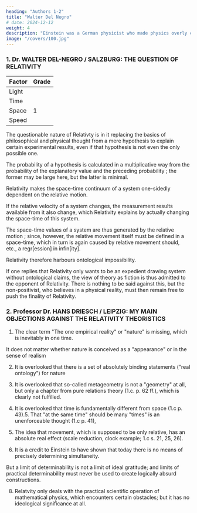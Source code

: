 ```yaml
---
heading: "Authors 1-2"
title: "Walter Del Negro"
# date: 2024-12-12
weight: 4
description: "Einstein was a German physicist who made physics overly complicated by using arbitrary tensors"
image: "/covers/100.jpg"
---
```



### 1. Dr. WALTER DEL-NEGRO / SALZBURG: THE QUESTION OF RELATIVITY

Factor | Grade
--- | ---
Light | 
Time | 
Space | 1
Speed | 


The questionable nature of Relativty is in it replacing the basics of philosophical and physical thought from a mere hypothesis to explain certain experimental results, even if that hypothesis is not even the only possible one.

The probability of a hypothesis is calculated in a multiplicative way from the probability of the
explanatory value and the preceding probability ; the former may be large here, but the latter is
minimal.

Relativity makes the space-time continuum of a system one-sidedly dependent on the relative motion.

If the relative velocity of a system changes, the measurement results available from it also change, which Relativity explains by actually changing the space-time of this system.

The space-time values of a system are thus generated by the relative motion ; since, however, the relative movement itself must be defined in a space-time, which in turn is again caused by relative movement should, etc., a regr[ession] in infin[ity]. 

Relativity therefore harbours ontological impossibility.

If one replies that Relativity only wants to be an expedient drawing system without ontological claims, the view of theory as fiction is thus admitted to the opponent of Relativity. There is nothing to be said against this, but the non-positivist, who believes in a physical reality, must then remain free to push the finality of Relativity.

<!-- Cf. v. "On the dispute over the philosophical sense of Einstein's RTH", Arch. f. syst. Philos., N. F.
XXVII, 103 ff. ; "RTH and Truth Problem", ibid. xxVIII, 126 ff. -->



### 2. Professor Dr. HANS DRIESCH / LEIPZIG: MY MAIN OBJECTIONS AGAINST THE RELATIVITY THEORISTICS

1. The clear term "The one empirical reality" or "nature" is missing, which is inevitably in one time. 

It does not matter whether nature is conceived as a "appearance" or in the sense of realism 

2. It is overlooked that there is a set of absolutely binding statements ("real ontology") for nature


3. It is overlooked that so-called metageometry is not a "geometry" at all, but only a chapter from
pure relations theory (1.c. p. 62 ff.), which is clearly not fulfilled.

4. It is overlooked that time is fundamentally different from space (1.c p. 43).5. That "at the same time" should be many "times" is an unenforceable thought (1.c p. 41),

6. The idea that movement, which is supposed to be only relative, has an absolute real effect (scale
reduction, clock example; 1.c s. 21, 25, 26).

7. It is a credit to Einstein to have shown that today there is no means of precisely determining
simultaneity. 

But a limit of determinability is not a limit of ideal gratitude; and limits of practical determinability must never be used to create logically absurd constructions.

8. Relatvity only deals with the practical scientific operation of mathematical physics, which
encounters certain obstacles; but it has no ideological significance at all.





